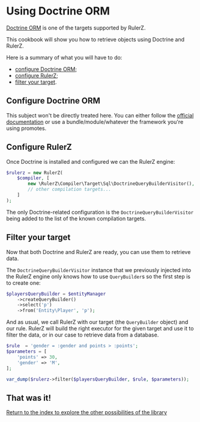 Using Doctrine ORM
==================

[Doctrine ORM](http://www.doctrine-project.org/projects/orm.html) is one of the
targets supported by RulerZ.

This cookbook will show you how to retrieve objects using Doctrine and RulerZ.

Here is a summary of what you will have to do:

 * [configure Doctrine ORM](#configure-doctrine-orm);
 * [configure RulerZ](#configure-rulerz);
 * [filter your target](#filter-your-target).

## Configure Doctrine ORM

This subject won't be directly treated here. You can either follow the [official
documentation](http://docs.doctrine-project.org/projects/doctrine-orm/en/latest/reference/configuration.html)
or use a bundle/module/whatever the framework you're using promotes.

## Configure RulerZ

Once Doctrine is installed and configured we can the RulerZ engine:

```php
$rulerz = new RulerZ(
    $compiler, [
        new \RulerZ\Compiler\Target\Sql\DoctrineQueryBuilderVisitor(), // this line is Doctrine-specific
        // other compilation targets...
    ]
);
```

The only Doctrine-related configuration is the `DoctrineQueryBuilderVisitor`
being added to the list of the known compilation targets.

## Filter your target

Now that both Doctrine and RulerZ are ready, you can use them to retrieve data.

The `DoctrineQueryBuilderVisitor` instance that we previously injected into the
RulerZ engine only knows how to use `QueryBuilder`s so the first step is to
create one:

```php
$playersQueryBuilder = $entityManager
    ->createQueryBuilder()
    ->select('p')
    ->from('Entity\Player', 'p');
```

And as usual, we call RulerZ with our target (the `QueryBuilder` object) and our
rule.
RulerZ will build the right executor for the given target and use it to filter
the data, or in our case to retrieve data from a database.

```php
$rule  = 'gender = :gender and points > :points';
$parameters = [
    'points' => 30,
    'gender' => 'M',
];

var_dump($rulerz->filter($playersQueryBuilder, $rule, $parameters));
```

## That was it!

[Return to the index to explore the other possibilities of the library](../index.md)